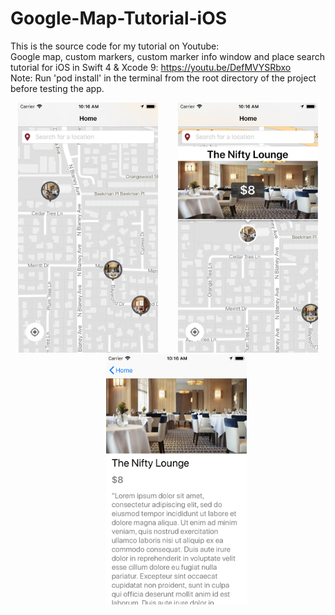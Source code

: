 # Google-Map-Tutorial-iOS

This is the source code for my tutorial on Youtube:<br>
Google map, custom markers, custom marker info window and place search tutorial for iOS in Swift 4 & Xcode 9:   https://youtu.be/DefMVYSRbxo  <br>
Note: Run 'pod install' in the terminal from the root directory of the project before testing the app.

<p align="center">
<img height="400" src="https://github.com/Akhilendra/Google-Map-Tutorial-iOS/blob/master/Simulator%20Screen%20Shot%20-%20iPhone%206%20-%202017-12-17%20at%2010.16.45.png" />
&nbsp&nbsp&nbsp&nbsp&nbsp&nbsp
  
<img height="400" src="https://github.com/Akhilendra/Google-Map-Tutorial-iOS/blob/master/Simulator%20Screen%20Shot%20-%20iPhone%206%20-%202017-12-17%20at%2010.16.34.png" />
&nbsp&nbsp&nbsp&nbsp&nbsp&nbsp
  
<img height="400" src="https://github.com/Akhilendra/Google-Map-Tutorial-iOS/blob/master/Simulator%20Screen%20Shot%20-%20iPhone%206%20-%202017-12-17%20at%2010.16.28.png" />
</p>
